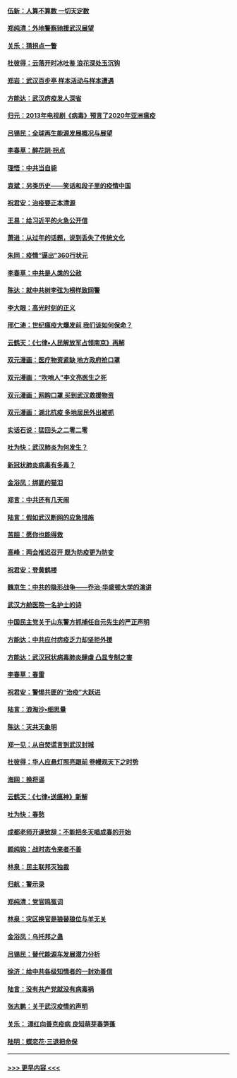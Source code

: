 #### [伍新：人算不算数 一切天定数](../pages/nsc993/n11893372.md?t=02260201) 
#### [郑纯清：外地警察驰援武汉展望](../pages/nsc993/n11893115.md?t=02260201) 
#### [关乐：猜拐点一瞥](../pages/nsc993/n11893020.md?t=02260201) 
#### [杜彼得：云落开时冰吐鉴 浪花深处玉沉钩](../pages/nsc993/n11892107.md?t=02260201) 
#### [郑岩：武汉百步亭 样本活动与样本遭遇](../pages/nsc993/n11892310.md?t=02260201) 
#### [方能达：武汉疠疫发人深省](../pages/nsc993/n11891376.md?t=02260201) 
#### [归元：2013年电视剧《病毒》预言了2020年亚洲瘟疫](../pages/nsc993/n11891126.md?t=02260201) 
#### [吕锡民：全球再生能源发展概况与展望](../pages/nsc993/n11890613.md?t=02260201) 
#### [李春草：醉花阴·拐点](../pages/nsc993/n11890567.md?t=02260201) 
#### [理悟：中共当自毙](../pages/nsc993/n11890559.md?t=02260201) 
#### [袁斌：另类历史——笑话和段子里的疫情中国](../pages/nsc993/n11889243.md?t=02260201) 
#### [祝君安：治疫要正本清源](../pages/nsc993/n11889085.md?t=02260201) 
#### [王易：给习近平的火急公开信](../pages/nsc993/n11888225.md?t=02260201) 
#### [萧进：从过年的话题，说到丢失了传统文化](../pages/nsc993/n11887732.md?t=02260201) 
#### [朱同：疫情“逼出”360行状元](../pages/nsc993/n11887678.md?t=02260201) 
#### [李春草：中共是人类的公敌](../pages/nsc993/n11887656.md?t=02260201) 
#### [陈达：就中共树李弦为榜样致网警](../pages/nsc993/n11887625.md?t=02260201) 
#### [李大眼：高光时刻的正义](../pages/nsc993/n11887585.md?t=02260201) 
#### [邢仁涛：世纪瘟疫大爆发前 我们该如何保命？](../pages/nsc993/n11887535.md?t=02260201) 
#### [云鹤天：《七律▪人民解放军占领南京》再解](../pages/nsc993/n11887524.md?t=02260201) 
#### [双元漫画：医疗物资紧缺 地方政府抢口罩](../pages/nsc993/n11884744.md?t=02260201) 
#### [双元漫画：“吹哨人”李文亮医生之死](../pages/nsc993/n11884705.md?t=02260201) 
#### [双元漫画：网购口罩 买到武汉救援物资](../pages/nsc993/n11884670.md?t=02260201) 
#### [双元漫画：湖北抗疫 多地居民外出被抓](../pages/nsc993/n11884643.md?t=02260201) 
#### [实话石说：猛回头之二零二零](../pages/nsc993/n11883968.md?t=02260201) 
#### [吐为快：武汉肺炎为何发生？](../pages/nsc993/n11882180.md?t=02260201) 
#### [新冠状肺炎病毒有多毒？](../pages/nsc993/n11881790.md?t=02260201) 
#### [金浴凤：绑匪的猫泪](../pages/nsc993/n11880664.md?t=02260201) 
#### [郑言：中共还有几天闹](../pages/nsc993/n11880645.md?t=02260201) 
#### [陆言：假如武汉断网的应急措施](../pages/nsc993/n11880619.md?t=02260201) 
#### [苦胆：愿你也能得救](../pages/nsc993/n11880601.md?t=02260201) 
#### [高峰：两会推迟召开  既为防疫更为防变](../pages/nsc993/n11879977.md?t=02260201) 
#### [祝君安：登黄鹤楼](../pages/nsc993/n11880583.md?t=02260201) 
#### [魏京生：中共的隐形战争——乔治‧华盛顿大学的演讲](../pages/nsc993/n11879765.md?t=02260201) 
#### [武汉方舱医院一名护士的诗](../pages/nsc993/n11878480.md?t=02260201) 
#### [中国民主党关于山东警方抓捕任自元先生的严正声明](../pages/nsc993/n11877506.md?t=02260201) 
#### [方能达：中共应付疠疫乏力却坚拒外援](../pages/nsc993/n11877497.md?t=02260201) 
#### [方能达：武汉冠状病毒肺炎肆虐 凸显专制之害](../pages/nsc993/n11877475.md?t=02260201) 
#### [李春草：春雷](../pages/nsc993/n11876287.md?t=02260201) 
#### [祝君安：警惕共匪的“治疫”大跃进](../pages/nsc993/n11876084.md?t=02260201) 
#### [陆言：浪淘沙•细思量](../pages/nsc993/n11876071.md?t=02260201) 
#### [陈达：灭共天象明](../pages/nsc993/n11876063.md?t=02260201) 
#### [郑一见：从自焚谎言到武汉封城](../pages/nsc993/n11875621.md?t=02260201) 
#### [杜彼得：华人应悬灯照亮跟前 卷幔观天下之时势](../pages/nsc993/n11874822.md?t=02260201) 
#### [海网：换将谣](../pages/nsc993/n11873712.md?t=02260201) 
#### [云鹤天：《七律▪送瘟神》新解](../pages/nsc993/n11873598.md?t=02260201) 
#### [吐为快：春愁](../pages/nsc993/n11872801.md?t=02260201) 
#### [成都老师开课致辞：不能把冬天唱成春的开始](../pages/nsc993/n11872653.md?t=02260201) 
#### [颜纯钩：战时态令来者不善](../pages/nsc993/n11872011.md?t=02260201) 
#### [林泉：民主联邦灭独裁](../pages/nsc993/n11870998.md?t=02260201) 
#### [归航：警示录](../pages/nsc993/n11870963.md?t=02260201) 
#### [郑纯清：党官鸣冤词](../pages/nsc993/n11870938.md?t=02260201) 
#### [林泉：灾区换官是狼替狼位与羊无关](../pages/nsc993/n11870896.md?t=02260201) 
#### [金浴凤：乌托邦之蛊](../pages/nsc993/n11870879.md?t=02260201) 
#### [吕锡民：替代能源车发展潜力分析](../pages/nsc993/n11870656.md?t=02260201) 
#### [徐济：给中共各级知情者的一封劝善信](../pages/nsc993/n11868561.md?t=02260201) 
#### [陆言：没有共产党就没有病毒祸](../pages/nsc993/n11868232.md?t=02260201) 
#### [张志鹏：关于武汉疫情的声明](../pages/nsc993/n11867182.md?t=02260201) 
#### [关乐： 漂红向善克疫病 良知萌芽春笋蓬](../pages/nsc993/n11865710.md?t=02260201) 
#### [陆明：蝶恋花‧三退把命保](../pages/nsc993/n11865673.md?t=02260201) 

----
#### [ >>> 更早内容 <<< ](../indexes/nsc993-earlier.md)
